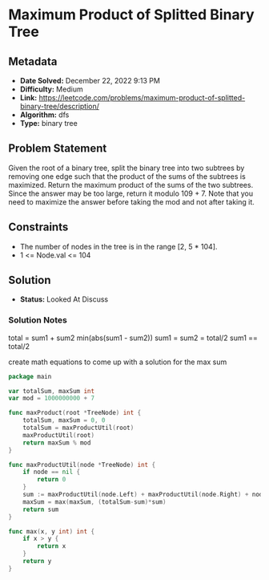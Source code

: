 # Maximum Product of Splitted Binary Tree

## Metadata

- **Date Solved:** December 22, 2022 9:13 PM
- **Difficulty:** Medium
- **Link:** https://leetcode.com/problems/maximum-product-of-splitted-binary-tree/description/
- **Algorithm:** dfs
- **Type:** binary tree

## Problem Statement

Given the root of a binary tree, split the binary tree into two subtrees by removing one edge such that the product of the sums of the subtrees is maximized.
Return the maximum product of the sums of the two subtrees. Since the answer may be too large, return it modulo 109 + 7.
Note that you need to maximize the answer before taking the mod and not after taking it.

## Constraints

- The number of nodes in the tree is in the range [2, 5 * 104].
- 1 <= Node.val <= 104

## Solution

- **Status:** Looked At Discuss

### Solution Notes

total = sum1 + sum2
min(abs(sum1 - sum2))
sum1 = sum2 = total/2
sum1 == total/2

create math equations to come up with a solution for the max sum


```go
package main

var totalSum, maxSum int
var mod = 1000000000 + 7

func maxProduct(root *TreeNode) int {
	totalSum, maxSum = 0, 0
	totalSum = maxProductUtil(root)
	maxProductUtil(root)
	return maxSum % mod
}

func maxProductUtil(node *TreeNode) int {
	if node == nil {
		return 0
	}
	sum := maxProductUtil(node.Left) + maxProductUtil(node.Right) + node.Val
	maxSum = max(maxSum, (totalSum-sum)*sum)
	return sum
}

func max(x, y int) int {
	if x > y {
		return x
	}
	return y
}
```
